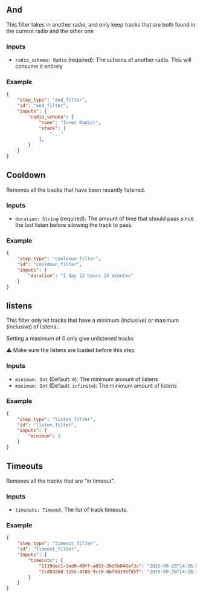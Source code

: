 ## And

This filter takes in another radio, and only keep tracks that are both found in the current radio and the other one

### Inputs

- `radio_schema: Radio` (required): The schema of another radio. This will consume it entirely

### Example

```json
{
    "step_type": "and_filter",
    "id": "and_filter",
    "inputs": {
        "radio_schema": {
            "name": "Inner Radio!",
            "stack": [
                "..."
            ],
        }
    }
}
```

## Cooldown

Removes all the tracks that have been recently listened.

### Inputs

- `duration: String` (required): The amount of time that should pass since the last listen before allowing the track to pass.

### Example

```json
{
    "step_type": "cooldown_filter",
    "id": "cooldown_filter",
    "inputs": {
        "duration": "1 day 12 hours 24 minutes"
    }
}
```

## listens

This filter only let tracks that have a minimum (inclusive) or maximum (inclusive) of listens..

Setting a maximum of 0 only give unlistened tracks

⚠️ Make sure the listens are loaded before this step

### Inputs

- `minimum: Int` (Default: `0`): The minimum amount of listens
- `maximum: Int` (Default: `infinite`): The minimum amount of listens

### Example

```json
{
    "step_type": "listen_filter",
    "id": "listen_filter",
    "inputs": {
        "minimum": 3 
    }
}
```

## Timeouts

Removes all the tracks that are "in timeout". 

### Inputs

- `timeouts: Timeout`: The list of track timeouts.

### Example

```json
{
    "step_type": "timeout_filter",
    "id": "timeout_filter",
    "inputs": {
        "timeouts": {
            "1119dec1-2ed9-49ff-a059-2bd5b048af3c": "2025-09-20T14:26:57.455793591Z",
            "7cd8da60-3255-4708-9cc0-6bfdd196fd5f": "2025-09-20T14:28:19.264683649Z",
        }
    }
}
```